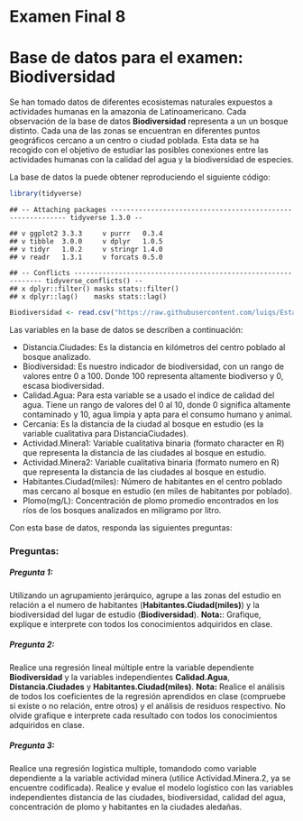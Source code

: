 Examen Final 8
================

# Base de datos para el examen: Biodiversidad

Se han tomado datos de diferentes ecosistemas naturales expuestos a
actividades humanas en la amazonia de Latinoamericano. Cada observación
de la base de datos **Biodiversidad** representa a un un bosque
distinto. Cada una de las zonas se encuentran en diferentes puntos
geográficos cercano a un centro o ciudad poblada. Esta data se ha
recogido con el objetivo de estudiar las posibles conexiones entre las
actividades humanas con la calidad del agua y la biodiversidad de
especies.

La base de datos la puede obtener reproduciendo el siguiente código:

``` r
library(tidyverse)
```

    ## -- Attaching packages ----------------------------------------------------------- tidyverse 1.3.0 --

    ## v ggplot2 3.3.3     v purrr   0.3.4
    ## v tibble  3.0.0     v dplyr   1.0.5
    ## v tidyr   1.0.2     v stringr 1.4.0
    ## v readr   1.3.1     v forcats 0.5.0

    ## -- Conflicts -------------------------------------------------------------- tidyverse_conflicts() --
    ## x dplyr::filter() masks stats::filter()
    ## x dplyr::lag()    masks stats::lag()

``` r
Biodiversidad <- read.csv("https://raw.githubusercontent.com/luiqs/Estadistica-Aplicada/main/PDB/Biodiversidad.csv")
```

Las variables en la base de datos se describen a continuación:

-   Distancia.Ciudades: Es la distancia en kilómetros del centro poblado
    al bosque analizado.
-   Biodiversidad: Es nuestro indicador de biodiversidad, con un rango
    de valores entre 0 a 100. Donde 100 representa altamente biodiverso
    y 0, escasa biodiversidad.
-   Calidad.Agua: Para esta variable se a usado el indice de calidad del
    agua. Tiene un rango de valores del 0 al 10, donde 0 significa
    altamente contaminado y 10, agua limpia y apta para el consumo
    humano y animal.
-   Cercania: Es la distancia de la ciudad al bosque en estudio (es la
    variable cualitativa para DistanciaCiudades).
-   Actividad.Minera1: Variable cualitativa binaria (formato character
    en R) que representa la distancia de las ciudades al bosque en
    estudio.
-   Actividad.Minera2: Variable cualitativa binaria (formato numero
    en R) que representa la distancia de las ciudades al bosque en
    estudio.
-   Habitantes.Ciudad(miles): Número de habitantes en el centro poblado
    mas cercano al bosque en estudio (en miles de habitantes por
    poblado).
-   Plomo(mg/L): Concentración de plomo promedio encontrados en los ríos
    de los bosques analizados en miligramo por litro.

Con esta base de datos, responda las siguientes preguntas:

### Preguntas:

##### Pregunta 1:

Utilizando un agrupamiento jerárquico, agrupe a las zonas del estudio en
relación a el numero de habitantes (**Habitantes.Ciudad(miles)**) y la
biodiversidad del lugar de estudio (**Biodiversidad**). **Nota:**:
Grafique, explique e interprete con todos los conocimientos adquiridos
en clase.

##### Pregunta 2:

Realice una regresión lineal múltiple entre la variable dependiente
**Biodiversidad** y la variables independientes **Calidad.Agua**,
**Distancia.Ciudades** y **Habitantes.Ciudad(miles)**. **Nota:** Realice
el análisis de todos los coeficientes de la regresión aprendidos en
clase (compruebe si existe o no relación, entre otros) y el análisis de
residuos respectivo. No olvide grafique e interprete cada resultado con
todos los conocimientos adquiridos en clase.

##### Pregunta 3:

Realice una regresión logistica multiple, tomandodo como variable
dependiente a la variable actividad minera (utilice Actividad.Minera.2,
ya se encuentre codificada). Realice y evalue el modelo logístico con
las variables independientes distancia de las ciudades, biodiversidad,
calidad del agua, concentración de plomo y habitantes en la ciudades
aledañas.
